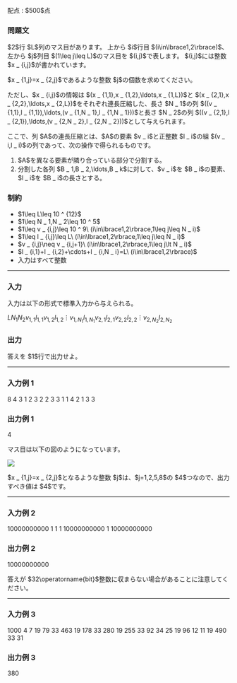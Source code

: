 
<div>

<span>

<span>

<p>
配点 : $500$点
</p>

<div>

<section>

### **問題文**

<p>
$2$行 $L$列のマス目があります。
上から $i$行目 $(i\in\lbrace1,2\rbrace)$、左から $j$列目 $(1\leq j\leq L)$のマス目を $(i,j)$で表します。
$(i,j)$には整数 $x _ {i,j}$が書かれています。
</p>

<p>
$x _ {1,j}=x _ {2,j}$であるような整数 $j$の個数を求めてください。
</p>

<p>
ただし、$x _ {i,j}$の情報は $(x _ {1,1},x _ {1,2},\ldots,x _ {1,L})$と $(x _ {2,1},x _ {2,2},\ldots,x _ {2,L})$をそれぞれ連長圧縮した、長さ $N _ 1$の列 $((v _ {1,1},l _ {1,1}),\ldots,(v _ {1,N _ 1},l _ {1,N _ 1}))$と長さ $N _ 2$の列 $((v _ {2,1},l _ {2,1}),\ldots,(v _ {2,N _ 2},l _ {2,N _ 2}))$として与えられます。
</p>

<p>
ここで、列 $A$の連長圧縮とは、$A$の要素 $v _ i$と正整数 $l _ i$の組 $(v _ i,l _ i)$の列であって、次の操作で得られるものです。
</p>

<ol>

<li>
$A$を異なる要素が隣り合っている部分で分割する。
</li>

<li>
分割した各列 $B _ 1,B _ 2,\ldots,B _ k$に対して、$v _ i$を $B _ i$の要素、$l _ i$を $B _ i$の長さとする。
</li>

</ol>

</section>

</div>

<div>

<section>

### **制約**

<ul>

<li>
$1\leq L\leq 10 ^ {12}$
</li>

<li>
$1\leq N _ 1,N _ 2\leq 10 ^ 5$
</li>

<li>
$1\leq v _ {i,j}\leq 10 ^ 9\ (i\in\lbrace1,2\rbrace,1\leq j\leq N _ i)$
</li>

<li>
$1\leq l _ {i,j}\leq L\ (i\in\lbrace1,2\rbrace,1\leq j\leq N _ i)$
</li>

<li>
$v _ {i,j}\neq v _ {i,j+1}\ (i\in\lbrace1,2\rbrace,1\leq j\lt N _ i)$
</li>

<li>
$l _ {i,1}+l _ {i,2}+\cdots+l _ {i,N _ i}=L\ (i\in\lbrace1,2\rbrace)$
</li>

<li>
入力はすべて整数
</li>

</ul>

</section>

</div>

---

<div>

<div>

<section>

### **入力**

<p>
入力は以下の形式で標準入力から与えられる。
</p>

<div>

$L$$N _ 1$$N _ 2$$v _ {1,1}$$l _ {1,1}$$v _ {1,2}$$l _ {1,2}$$\vdots$$v _ {1,N _ 1}$$l _ {1,N _ 1}$$v _ {2,1}$$l _ {2,1}$$v _ {2,2}$$l _ {2,2}$$\vdots$$v _ {2,N _ 2}$$l _ {2,N _ 2}$
</div>

</section>

</div>

<div>

<section>

### **出力**

<p>
答えを $1$行で出力せよ。
</p>

</section>

</div>

</div>

---

<div>

<section>

### **入力例 1**

<div>

8 4 3
1 2
3 2
2 3
3 1
1 4
2 1
3 3

</div>

</section>

</div>

<div>

<section>

### **出力例 1**

<div>

4

</div>

<p>
マス目は以下の図のようになっています。
</p>

<p>

<img src="https://img.atcoder.jp/abc294/14f38720983c464a322b504738344f24.png">

</img>

</p>

<p>
$x _ {1,j}=x _ {2,j}$となるような整数 $j$は、$j=1,2,5,8$の $4$つなので、出力すべき値は $4$です。
</p>

</section>

</div>

---

<div>

<section>

### **入力例 2**

<div>

10000000000 1 1
1 10000000000
1 10000000000

</div>

</section>

</div>

<div>

<section>

### **出力例 2**

<div>

10000000000

</div>

<p>
答えが $32\operatorname{bit}$整数に収まらない場合があることに注意してください。
</p>

</section>

</div>

---

<div>

<section>

### **入力例 3**

<div>

1000 4 7
19 79
33 463
19 178
33 280
19 255
33 92
34 25
19 96
12 11
19 490
33 31

</div>

</section>

</div>

<div>

<section>

### **出力例 3**

<div>

380

</div>

</section>

</div>

</span>

</span>

</div>
